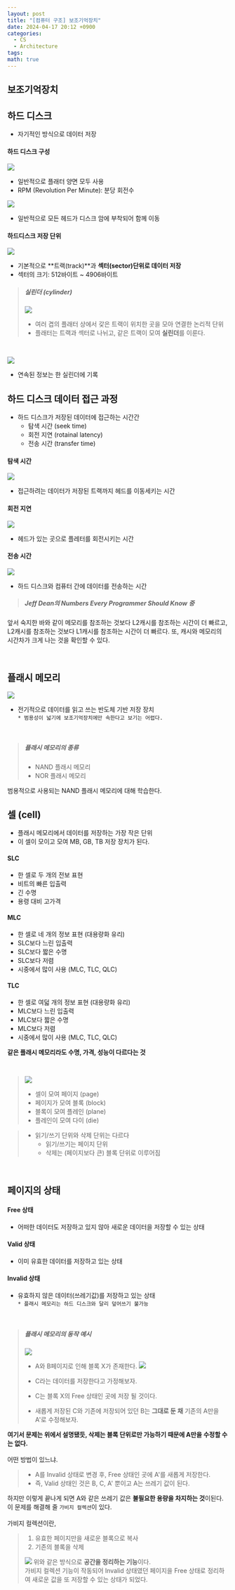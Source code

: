 ```yaml
---
layout: post
title: "[컴퓨터 구조] 보조기억장치"
date: 2024-04-17 20:12 +0900
categories:
  - CS
  - Architecture
tags: 
math: true
---
```

## **보조기억장치**
## **하드 디스크**
- 자기적인 방식으로 데이터 저장
#### 하드 디스크 구성
![](https://i.imgur.com/WGOE9Rr.jpeg)
- 일반적으로 플래터 양면 모두 사용
- RPM (Revolution Per Minute): 분당 회전수


![](https://i.imgur.com/O0wDpcq.jpeg)
- 일반적으로 모든 헤드가 디스크 암에 부착되어 함께 이동

#### **하드디스크 저장 단위**
![](https://i.imgur.com/XUqpirt.jpeg)
- 기본적으로 **트랙(track)**과 **섹터(sector)단위로 데이터 저장**
- 섹터의 크기: 512바이트 ~ 4906바이트

> ##### **실린더 (cylinder)**
>![](https://i.imgur.com/3Ki2FWJ.jpeg)
>- 여러 겹의 플래터 상에서 갗은 트랙이 위치한 곳을 모아 연결한 논리적 단위
>- 플래터는 트랙과 섹터로 나뉘고, 같은 트랙이 모여 **실린더**를 이룬다.

<br/>

![](https://i.imgur.com/QR1JTqg.jpeg)

- 연속된 정보는 한 실린더에 기록

## **하드 디스크 데이터 접근 과정**
- 하드 디스크가 저장된 데이터에 접근하는 시간간
	- 탐색 시간 (seek time)
	- 회전 지연 (rotainal latency)
	- 전송 시간 (transfer time)

#### **탐색 시간**
![](https://i.imgur.com/6pckuCE.jpeg)
- 접근하려는 데이터가  저장된 트랙까지 헤드를 이동세키는 시간

#### **회전 지연**
![](https://i.imgur.com/juI64sy.jpeg)
- 헤드가 있는 곳으로 플레터를 회전시키는 시간

#### **전송 시간**
![](https://i.imgur.com/o8nZQxc.jpeg)
- 하드 디스크와 컴퓨터 간에 데이터를 전송하는 시간


> ##### **Jeff Dean의 Numbers Every Programmer Should Know 중**
앞서 숙지한 바와 같이 메모리를 참조하는 것보다 L2캐시를 참조하는 시간이 더 빠르고, L2캐시를 참조하는 것보다 L1캐시를 참조하는 시간이 더 빠르다.
또, 캐시와 메모리의 시간차가 크게 나는 것을 확인할 수 있다.

<br/>

## **플래시 메모리**

![](https://i.imgur.com/jgwA4zi.jpeg)

- 전기적으로 데이터를 읽고 쓰는 반도체 기반 저장 장치<br/>
`* 범용성이 넓기에 보조기억장치에만 속한다고 보기는 어렵다.`

<br/>

> ##### **플래시 메모리의 종류**
>- NAND 플래시 메모리
>- NOR 플래시 메모리
>
범용적으로 사용되는 NAND 플래시 메모리에 대해 학습한다.

## **셀 (cell)**
- 플래시 메모리에서 데이터를 저장하는 가장 작은 단위
- 이 셀이 모이고 모여 MB, GB, TB 저장 장치가 된다.
#### **SLC**
- 한 셀로 두 개의 전보 표현
- 비트의 빠른 입출력
- 긴 수명
- 용령 대비 고가격

#### **MLC**
- 한 셀로 네 개의 정보 표현 (대용량화 유리)
- SLC보다 느린 입출력
- SLC보다 짧은 수명
- SLC보다 저렴
- 시중에서 많이 사용 (MLC, TLC, QLC)

#### **TLC**
- 한 셀로 여덟 개의 정보 표현 (대용량화 유리)
- MLC보다 느린 입출력
- MLC보다 짧은 수명
- MLC보다 저렴
- 시중에서 많이 사용 (MLC, TLC, QLC)

**같은 플래시 메모리라도 수명, 가격, 성능이 다르다는 것**

<br/>


>![](https://i.imgur.com/dWfTfrK.jpeg)
>- 셀이 모여 페이지 (page)
>- 페이지가 모여 블록 (block)
>- 블록이 모여 플레인 (plane)
>- 플레인이 모여 다이 (die)



>- 읽기/쓰기 단위와 삭제 단위는 다르다
>	- 읽기/쓰기는 페이지 단위
>	- 삭제는 (페이지보다 큰) 블록 단위로 이루어짐

<br/>

## 페이지의 상태
#### Free 상태
- 어떠한 데이터도 저장하고 있지 않아 새로운 데이터을 저장할 수 있는 상태
#### Valid 상태
- 이미 유효한 데이터를 저장하고 있는 상태
#### Invalid 상태
- 유효하지 않은 데이터(쓰레기값)를 저장하고 있는 상태<br/>
`* 플래시 메모리는 하드 디스크와 달리 덮어쓰기 불가능`

<br/>

> ##### **플래시 메모리의 동작 예시**
>![](https://i.imgur.com/6M6ankf.jpeg)
>- A와 B페이지로 인해 블록 X가 존재한다.
>![](https://i.imgur.com/iXVEkZO.jpeg)
>- C라는 데이터를 저장한다고 가정해보자.<br/>
>
>- C는 블록 X의 Free 상태인 곳에 저장 될 것이다.
>- 새롭게 저장된 C와 기존에 저장되어 있던 B는 **그대로 둔 채** 기존의 A만을 A'로 수정해보자.<br/>
>
**여기서 문제는 위에서 설명됐듯, 삭제는 블록 단위로만 가능하기 때문에 A만을 수정할 수는 없다.**<br/><br/>
어떤 방법이 있느냐.
>- A를 Invalid 상태로 변경 후, Free 상태인 곳에 A'를 새롭게 저장한다.
>- 즉, Valid 상태인 것은 B, C, A' 뿐이고 A는 쓰레기 값이 된다.
>
하지만 이렇게 끝나게 되면 A와 같은 쓰레기 값은 **불필요한 용량을 차지하는 것**이된다.<br/>
이 문제를 해결해 줄 `가비지 컬렉션`이 있다.<br/><br/>
가비지 컬렉션이란,
>1. 유효한 페이지만을 새로운 블록으로 복사
>2. 기존의 블록을 삭제
>
>![](https://i.imgur.com/7nwEG3L.jpeg)
>위와 같은 방식으로 **공간을 정리하는 기능**이다.<br/>
가비지 컬렉션 기능이 작동되어 Invalid 상태였던 페이지을 Free 상태로 정리하여 새로운 값을 또 저장할 수 있는 상태가 되었다.